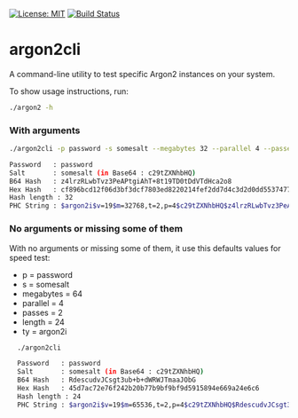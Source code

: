 [![License: MIT](https://img.shields.io/badge/License-MIT-green.svg)](https://opensource.org/licenses/MIT)
[![Build Status](https://travis-ci.com/Antidote1911/argon2cli.svg?branch=master)](https://travis-ci.com/Antidote1911/argon2cli)

# argon2cli
A command-line utility to test specific Argon2 instances on your system.

To show usage instructions, run:
```bash
./argon2 -h
```

### With arguments
```bash
./argon2cli -p password -s somesalt --megabytes 32 --parallel 4 --passes 2 --length 32 --ty argon2i

Password   : password
Salt       : somesalt (in Base64 : c29tZXNhbHQ)
B64 Hash   : z4lrzRLwbTvz3PeAPtgiAhT+8t19TD0tDdVTdHca2o8
Hex Hash   : cf896bcd12f06d3bf3dcf7803ed8220214fef2dd7d4c3d2d0dd55374771ada8f
Hash length : 32
PHC String : $argon2i$v=19$m=32768,t=2,p=4$c29tZXNhbHQ$z4lrzRLwbTvz3PeAPtgiAhT+8t19TD0tDdVTdHca2o8
```

### No arguments or missing some of them
With no arguments or missing some of them, it use this defaults values for speed test:
- p = password
- s = somesalt
- megabytes = 64
- parallel = 4
- passes = 2
- length = 24
- ty = argon2i

```bash
  ./argon2cli

  Password   : password
  Salt       : somesalt (in Base64 : c29tZXNhbHQ)
  B64 Hash   : RdescudvJCsgt3ub+b+dWRWJTmaaJObG
  Hex Hash   : 45d7ac72e76f242b20b77b9bf9bf9d5915894e669a24e6c6
  Hash length : 24
  PHC String : $argon2i$v=19$m=65536,t=2,p=4$c29tZXNhbHQ$RdescudvJCsgt3ub+b+dWRWJTmaaJObG
```